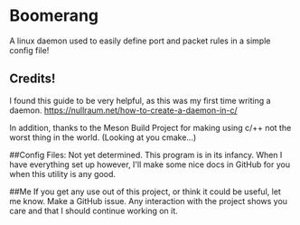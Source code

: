 # Boomerang
A linux daemon used to easily define port and packet rules in a simple config file!

## Credits!
I found this guide to be very helpful, as this was my first time writing a daemon.
https://nullraum.net/how-to-create-a-daemon-in-c/

In addition, thanks to the Meson Build Project for making using c/++ not the worst thing in the world.
(Looking at you cmake...)

##Config Files:
Not yet determined. This program is in its infancy. When I have everything set up however,
I'll make some nice docs in GitHub for you when this utility is any good.

##Me
If you get any use out of this project, or think it could be useful, let me know. Make a GitHub issue.
Any interaction with the project shows you care and that I should continue working on it.

